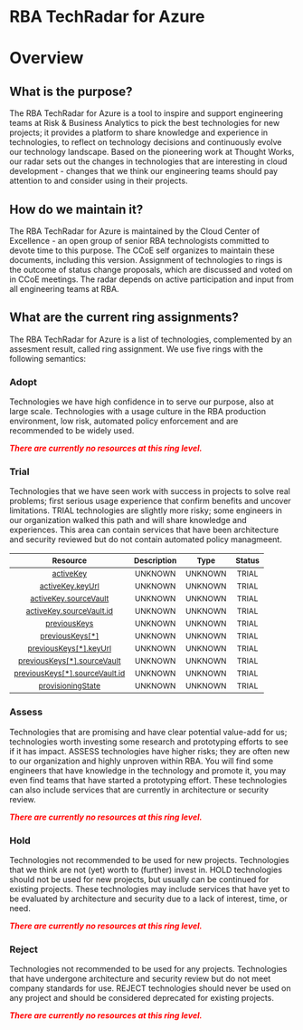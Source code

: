 
RBA TechRadar for Azure
=======================

# Overview

## What is the purpose?


The RBA TechRadar for Azure is a tool to inspire and support engineering teams at Risk & Business Analytics to pick the best technologies for new projects; it provides a platform to share knowledge and experience in technologies, to reflect on technology decisions and continuously evolve our technology landscape.  Based on the pioneering work at Thought Works, our radar sets out the changes in technologies that are interesting in cloud development - changes that we think our engineering teams should pay attention to and consider using in their projects.
## How do we maintain it?


The RBA TechRadar for Azure is maintained by the Cloud Center of Excellence - an open group of senior RBA technologists committed to devote time to this purpose.  The CCoE self organizes to maintain these documents, including this version.  Assignment of technologies to rings is the outcome of status change proposals, which are discussed and voted on in CCoE meetings.  The radar depends on active participation and input from all engineering teams at RBA.
## What are the current ring assignments?


The RBA TechRadar for Azure is a list of technologies, complemented by an assesment result, called ring assignment.  We use five rings with the following semantics:
### Adopt


Technologies we have high confidence in to serve our purpose, also at large scale.  Technologies with a usage culture in the RBA production environment, low risk, automated policy enforcement and are recommended to be widely used.  
  
***<font color="red"> There are currently no resources at this ring level. </font>***
### Trial


Technologies that we have seen work with success in projects to solve real problems;  first serious usage experience that confirm benefits and uncover limitations.  TRIAL technologies are slightly more risky; some engineers in our organization walked this path and will share knowledge and experiences.  This area can contain services that have been architecture and security reviewed but do not contain automated policy managmeent.  

|<sub>Resource</sub>|<sub>Description</sub>|<sub>Type</sub>|<sub>Status</sub>|
| :---: | :---: | :---: | :---: |
|<sub>[activeKey](https://github.com/openrba/python-azure-techradar/tree/master/Microsoft.Compute/diskEncryptionSets/activeKey)</sub>|<sub>UNKNOWN</sub>|<sub>UNKNOWN</sub>|<sub>TRIAL</sub>|
|<sub>[activeKey.keyUrl](https://github.com/openrba/python-azure-techradar/tree/master/Microsoft.Compute/diskEncryptionSets/activeKey.keyUrl)</sub>|<sub>UNKNOWN</sub>|<sub>UNKNOWN</sub>|<sub>TRIAL</sub>|
|<sub>[activeKey.sourceVault](https://github.com/openrba/python-azure-techradar/tree/master/Microsoft.Compute/diskEncryptionSets/activeKey.sourceVault)</sub>|<sub>UNKNOWN</sub>|<sub>UNKNOWN</sub>|<sub>TRIAL</sub>|
|<sub>[activeKey.sourceVault.id](https://github.com/openrba/python-azure-techradar/tree/master/Microsoft.Compute/diskEncryptionSets/activeKey.sourceVault.id)</sub>|<sub>UNKNOWN</sub>|<sub>UNKNOWN</sub>|<sub>TRIAL</sub>|
|<sub>[previousKeys](https://github.com/openrba/python-azure-techradar/tree/master/Microsoft.Compute/diskEncryptionSets/previousKeys)</sub>|<sub>UNKNOWN</sub>|<sub>UNKNOWN</sub>|<sub>TRIAL</sub>|
|<sub>[previousKeys[*]](https://github.com/openrba/python-azure-techradar/tree/master/Microsoft.Compute/diskEncryptionSets/previousKeys[*])</sub>|<sub>UNKNOWN</sub>|<sub>UNKNOWN</sub>|<sub>TRIAL</sub>|
|<sub>[previousKeys[*].keyUrl](https://github.com/openrba/python-azure-techradar/tree/master/Microsoft.Compute/diskEncryptionSets/previousKeys[*].keyUrl)</sub>|<sub>UNKNOWN</sub>|<sub>UNKNOWN</sub>|<sub>TRIAL</sub>|
|<sub>[previousKeys[*].sourceVault](https://github.com/openrba/python-azure-techradar/tree/master/Microsoft.Compute/diskEncryptionSets/previousKeys[*].sourceVault)</sub>|<sub>UNKNOWN</sub>|<sub>UNKNOWN</sub>|<sub>TRIAL</sub>|
|<sub>[previousKeys[*].sourceVault.id](https://github.com/openrba/python-azure-techradar/tree/master/Microsoft.Compute/diskEncryptionSets/previousKeys[*].sourceVault.id)</sub>|<sub>UNKNOWN</sub>|<sub>UNKNOWN</sub>|<sub>TRIAL</sub>|
|<sub>[provisioningState](https://github.com/openrba/python-azure-techradar/tree/master/Microsoft.Compute/diskEncryptionSets/provisioningState)</sub>|<sub>UNKNOWN</sub>|<sub>UNKNOWN</sub>|<sub>TRIAL</sub>|

### Assess


Technologies that are promising and have clear potential value-add for us; technologies worth investing some research and prototyping efforts to see if it has impact.  ASSESS technologies have higher risks;  they are often new to our organization and highly unproven within RBA.  You will find some engineers that have knowledge in the technology and promote it, you may even find teams that have started a prototyping effort.  These technologies can also include services that are currently in architecture or security review.  
  
***<font color="red"> There are currently no resources at this ring level. </font>***
### Hold


Technologies not recommended to be used for new projects. Technologies that we think are not (yet) worth to (further) invest in.  HOLD technologies should not be used for new projects, but usually can be continued for existing projects.  These technologies may include services that have yet to be evaluated by architecture and security due to a lack of interest, time, or need.  
  
***<font color="red"> There are currently no resources at this ring level. </font>***
### Reject


Technologies not recommended to be used for any projects. Technologies that have undergone architecture and security review but do not meet company standards for use.  REJECT technologies should never be used on any project and should be considered deprecated for existing projects.  
  
***<font color="red"> There are currently no resources at this ring level. </font>***